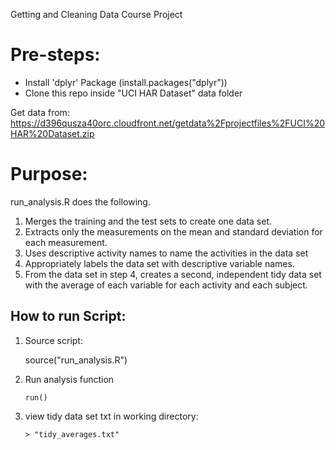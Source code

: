 Getting and Cleaning Data Course Project

**Pre-steps:**
=======

 - Install 'dplyr' Package (install.packages("dplyr"))
 - Clone this repo inside "UCI HAR Dataset" data folder

Get data from: https://d396qusza40orc.cloudfront.net/getdata%2Fprojectfiles%2FUCI%20HAR%20Dataset.zip
 
**Purpose:** 
=======

run_analysis.R  does the following. 

1. Merges the training and the test sets to create one data set.
2. Extracts only the measurements on the mean and standard deviation for each measurement. 
3. Uses descriptive activity names to name the activities in the data set
4. Appropriately labels the data set with descriptive variable names. 
5. From the data set in step 4, creates a second, independent tidy data set with the average of each variable for each activity and each subject.


How to run Script:
-------

 1.  Source script: 

        source("run_analysis.R")

 2. Run analysis function

        run()

 3. view tidy data set txt in working directory:

        > "tidy_averages.txt"

